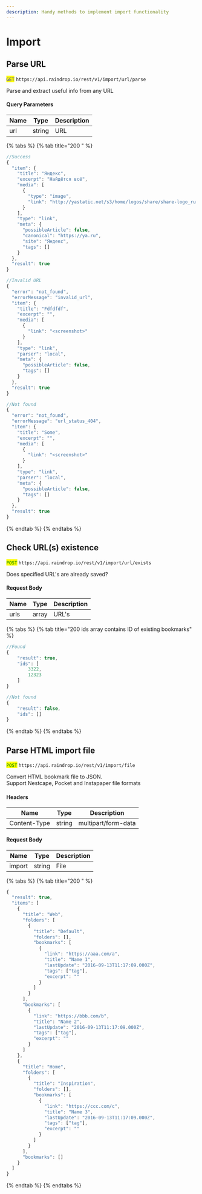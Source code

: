 ```yaml
---
description: Handy methods to implement import functionality
---
```


# Import

## Parse URL

<mark style="color:blue;">`GET`</mark> `https://api.raindrop.io/rest/v1/import/url/parse`

Parse and extract useful info from any URL

#### Query Parameters

| Name | Type   | Description |
| ---- | ------ | ----------- |
| url  | string | URL         |

{% tabs %}
{% tab title="200 " %}
```javascript
//Success
{
  "item": {
    "title": "Яндекс",
    "excerpt": "Найдётся всё",
    "media": [
      {
        "type": "image",
        "link": "http://yastatic.net/s3/home/logos/share/share-logo_ru.png"
      }
    ],
    "type": "link",
    "meta": {
      "possibleArticle": false,
      "canonical": "https://ya.ru",
      "site": "Яндекс",
      "tags": []
    }
  },
  "result": true
}

//Invalid URL
{
  "error": "not_found",
  "errorMessage": "invalid_url",
  "item": {
    "title": "Fdfdfdf",
    "excerpt": "",
    "media": [
      {
        "link": "<screenshot>"
      }
    ],
    "type": "link",
    "parser": "local",
    "meta": {
      "possibleArticle": false,
      "tags": []
    }
  },
  "result": true
}

//Not found
{
  "error": "not_found",
  "errorMessage": "url_status_404",
  "item": {
    "title": "Some",
    "excerpt": "",
    "media": [
      {
        "link": "<screenshot>"
      }
    ],
    "type": "link",
    "parser": "local",
    "meta": {
      "possibleArticle": false,
      "tags": []
    }
  },
  "result": true
}
```
{% endtab %}
{% endtabs %}

## Check URL(s) existence&#x20;

<mark style="color:green;">`POST`</mark> `https://api.raindrop.io/rest/v1/import/url/exists`

Does specified URL's are already saved?

#### Request Body

| Name | Type  | Description |
| ---- | ----- | ----------- |
| urls | array | URL's       |

{% tabs %}
{% tab title="200 ids array contains ID of existing bookmarks" %}
```javascript
//Found
{
    "result": true,
    "ids": [
        3322,
        12323
    ]
}

//Not found
{
    "result": false,
    "ids": []
}
```
{% endtab %}
{% endtabs %}

## Parse HTML import file

<mark style="color:green;">`POST`</mark> `https://api.raindrop.io/rest/v1/import/file`

Convert HTML bookmark file to JSON. \
Support Nestcape, Pocket and Instapaper file formats

#### Headers

| Name         | Type   | Description         |
| ------------ | ------ | ------------------- |
| Content-Type | string | multipart/form-data |

#### Request Body

| Name   | Type   | Description |
| ------ | ------ | ----------- |
| import | string | File        |

{% tabs %}
{% tab title="200 " %}
```javascript
{
  "result": true,
  "items": [
    {
      "title": "Web",
      "folders": [
        {
          "title": "Default",
          "folders": [],
          "bookmarks": [
            {
              "link": "https://aaa.com/a",
              "title": "Name 1",
              "lastUpdate": "2016-09-13T11:17:09.000Z",
              "tags": ["tag"],
              "excerpt": ""
            }
          ]
        }
      ],
      "bookmarks": [
        {
          "link": "https://bbb.com/b",
          "title": "Name 2",
          "lastUpdate": "2016-09-13T11:17:09.000Z",
          "tags": ["tag"],
          "excerpt": ""
        }
      ]
    },
    {
      "title": "Home",
      "folders": [
        {
          "title": "Inspiration",
          "folders": [],
          "bookmarks": [
            {
              "link": "https://ccc.com/c",
              "title": "Name 3",
              "lastUpdate": "2016-09-13T11:17:09.000Z",
              "tags": ["tag"],
              "excerpt": ""
            }
          ]
        }
      ],
      "bookmarks": []
    }
  ]
}
```
{% endtab %}
{% endtabs %}
